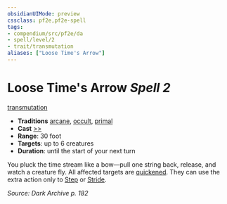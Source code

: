 ```yaml
---
obsidianUIMode: preview
cssclass: pf2e,pf2e-spell
tags:
- compendium/src/pf2e/da
- spell/level/2
- trait/transmutation
aliases: ["Loose Time's Arrow"]
---
```

# Loose Time's Arrow *Spell 2*   
[transmutation](transmutation.md "Transmutation School Trait")  

- **Traditions** [arcane](arcane.md "Arcane Tradition Trait"), [occult](occult.md "Occult Tradition Trait"), [primal](primal.md "Primal Tradition Trait")
- **Cast** [>>](chapter-9-playing-the-game.md#Actions "Two-Action") 
- **Range**: 30 foot
- **Targets**: up to 6 creatures
- **Duration**: until the start of your next turn

You pluck the time stream like a bow—pull one string back, release, and watch a creature fly. All affected targets are [quickened](conditions.md#Quickened). They can use the extra action only to [Step](step.md) or [Stride](stride.md).

*Source: Dark Archive p. 182*